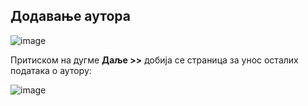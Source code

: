 ## Додавање аутора
 
 ![image](https://user-images.githubusercontent.com/29538544/150631308-81086d19-47f3-4ebc-a3f7-bcec0ff53295.png)
 
Притиском на дугме **Даље >>** добија се страница за унос осталих података о аутору: 
 
![image](https://user-images.githubusercontent.com/29538544/150631321-917407c5-8b26-42a4-8095-437c68ca5735.png)
